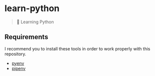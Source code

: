 # learn-python
> 🐍 Learning Python

## Requirements
I recommend you to install these tools in order to work properly with this repository.

- [pyenv](https://github.com/pyenv/pyenv)
- [pipenv](https://github.com/pypa/pipenv)
